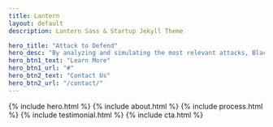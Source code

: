 ```yaml
---
title: Lantern
layout: default
description: Lantern Sass & Startup Jekyll Theme

hero_title: "Attack to Defend"
hero_desc: "By analyzing and simulating the most relevant attacks, Black Lantern Security delivers solutions that provide immediate reductions in organizational risk."
hero_btn1_text: "Learn More"
hero_btn1_url: "#"
hero_btn2_text: "Contact Us"
hero_btn2_url: "/contact/"
---
```



{% include hero.html %}
{% include about.html %}
{% include process.html %}
{% include testimonial.html %}
{% include cta.html %}

